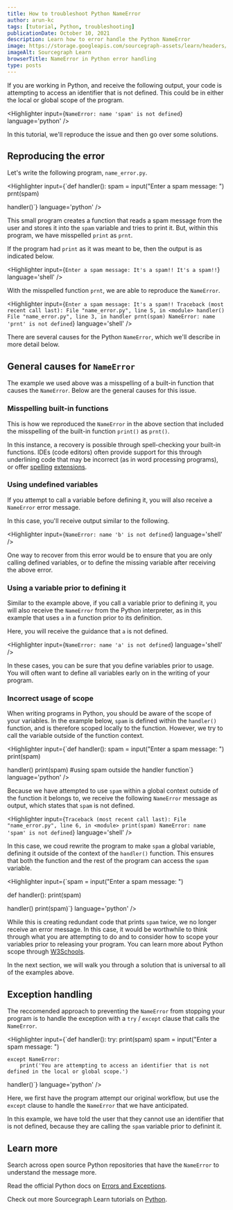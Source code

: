 ```yaml
---
title: How to troubleshoot Python NameError
author: arun-kc
tags: [tutorial, Python, troubleshooting]
publicationDate: October 10, 2021
description: Learn how to error handle the Python NameError
image: https://storage.googleapis.com/sourcegraph-assets/learn/headers/sourcegraph-learn-header.png
imageAlt: Sourcegraph Learn
browserTitle: NameError in Python error handling
type: posts
---
```


If you are working in Python, and receive the following output, your code is attempting to access an identifier that is not defined. This could be in either the local or global scope of the program.

<Highlighter
input={`NameError: name 'spam' is not defined`}
language='python'
/>

In this tutorial, we'll reproduce the issue and then go over some solutions.

## Reproducing the error

Let's write the following program, `name_error.py`. 

<Highlighter
input={`def handler():
    spam = input("Enter a spam message: ")
    prnt(spam)
   
handler()`}
language='python'
/>

This small program creates a function that reads a spam message from the user and stores it into the `spam` variable and tries to print it. But, within this program, we have misspelled `print` as `prnt`.

If the program had `print` as it was meant to be, then the output is as indicated below.

<Highlighter
input={`Enter a spam message: It's a spam!!
It's a spam!!`}
language='shell'
/>

With the misspelled function `prnt`, we are able to reproduce the `NameError`.

<Highlighter
input={`Enter a spam message: It's a spam!!
Traceback (most recent call last):
  File "name_error.py", line 5, in <module>
    handler()
  File "name_error.py", line 3, in handler
    prnt(spam)
NameError: name 'prnt' is not defined`}
language='shell'
/>

There are several causes for the Python `NameError`, which we'll describe in more detail below.

## General causes for `NameError`

The example we used above was a misspelling of a built-in function that causes the `NameError`. Below are the general causes for this issue.

### Misspelling built-in functions

This is how we reproduced the `NameError` in the above section that included the misspelling of the built-in function `print()` as `prnt()`. 

In this instance, a recovery is possible through spell-checking your built-in functions. IDEs (code editors) often provide support for this through underlining code that may be incorrect (as in word processing programs), or offer [spelling](https://marketplace.visualstudio.com/items?itemName=streetsidesoftware.code-spell-checker) [extensions](https://marketplace.visualstudio.com/items?itemName=ban.spellright).

### Using undefined variables

If you attempt to call a variable before defining it, you will also receive a `NameError` error message. 

<Highlighter
input='a = 10
print(b)'
language='python'
/>

In this case, you'll receive output similar to the following.

<Highlighter
input={`NameError: name 'b' is not defined`}
language='shell'
/>

One way to recover from this error would be to ensure that you are only calling defined variables, or to define the missing variable after receiving the above error. 

### Using a variable prior to defining it

Similar to the example above, if you call a variable prior to defining it, you will also receive the `NameError` from the Python interpreter, as in this example that uses `a` in a function prior to its definition. 

<Highlighter
input='print(a)
a = 10'
language='python'
/>

Here, you will receive the guidance that `a` is not defined. 


<Highlighter
input={`NameError: name 'a' is not defined`}
language='shell'
/>

In these cases, you can be sure that you define variables prior to usage. You will often want to define all variables early on in the writing of your program.

### Incorrect usage of scope

When writing programs in Python, you should be aware of the scope of your variables. In the example below, `spam` is defined within the `handler()` function, and is therefore scoped locally to the function. However, we try to call the variable outside of the function context. 

<Highlighter
input={`def handler():
    spam = input("Enter a spam message: ")
    print(spam)
  
handler()
print(spam) #using spam outside the handler function`}
language='python'
/>

Because we have attempted to use `spam` within a global context outside of the function it belongs to, we receive the following `NameError` message as output, which states that `spam` is not defined.

<Highlighter
input={`Traceback (most recent call last):
  File "name_error.py", line 6, in <module>
    print(spam)
NameError: name 'spam' is not defined`}
language='shell'
/>

In this case, we coud rewrite the program to make `spam` a global variable, defining it outside of the context of the `handler()` function. This ensures that both the function and the rest of the program can access the `spam` variable.

<Highlighter
input={`spam = input("Enter a spam message: ")
   
def handler():
    print(spam)
   
handler()
print(spam)`}
language='python'
/>

While this is creating redundant code that prints `spam` twice, we no longer receive an error message. In this case, it would be worthwhile to think through what you are attempting to do and to consider how to scope your variables prior to releasing your program. You can learn more about Python scope through [W3Schools](https://www.w3schools.com/python/python_scope.asp).

In the next section, we will walk you through a solution that is universal to all of the examples above. 

## Exception handling

The reccomended approach to preventing the `NameError` from stopping your program is to handle the exception with a `try` / `except` clause that calls the `NameError`.

<Highlighter
input={`def handler():
    try:
        print(spam)
        spam = input("Enter a spam message: ")
      
    except NameError:
        print('You are attempting to access an identifier that is not defined in the local or global scope.')
  
handler()`}
language='python'
/>

Here, we first have the program attempt our original workflow, but use the `except` clause to handle the `NameError` that we have anticipated. 

<Highlighter
input='You are attempting to access an identifier that is not defined in the local or global scope.'
language='shell'
/>

In this example, we have told the user that they cannot use an identifier that is not defined, because they are calling the `spam` variable prior to definint it.

## Learn more

Search across open source Python repositories that have the `NameError` to understand the message more.

<SourcegraphSearch query="NameError lang:python" patternType="literal"/>

Read the official Python docs on [Errors and Exceptions](https://docs.python.org/3/tutorial/errors.html).

Check out more Sourcegraph Learn tutorials on [Python](https://learn.sourcegraph.com/tags/python).